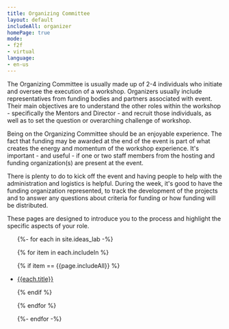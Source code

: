 ```yaml
---
title: Organizing Committee
layout: default
includeAll: organizer
homePage: true
mode:
- f2f
- virtual
language:
- en-us
---
```


The Organizing Committee is usually made up of 2-4 individuals who initiate and oversee the execution of a workshop. Organizers usually include representatives from funding bodies and partners associated with event. Their main objectives are to understand the other roles within the workshop - specifically the Mentors and Director -  and recruit those individuals, as well as to set the question or overarching challenge of workshop.

Being on the Organizing Committee should be an enjoyable experience. The fact that funding may be awarded at the end of the event is part of what creates the energy and momentum of the workshop experience. It's important - and useful - if one or two staff members from the hosting and funding organization(s) are present at the event. 

There is plenty to do to kick off the event and having people to help with the administration and logistics is helpful. During the week, it's good to have the funding organization represented, to track the development of the projects and to answer any questions about criteria for funding or how funding will be distributed.

These pages are designed to introduce you to the process and highlight the specific aspects of your role.

<ul>
{%- for each in site.ideas_lab -%}

{% for item in each.includeIn %}

{% if item == {{page.includeAll}} %}

<li><a href="{{each.url}}">{{each.title}}</a></li>

{% endif %}

{% endfor %}

{%- endfor -%}
</ul>
